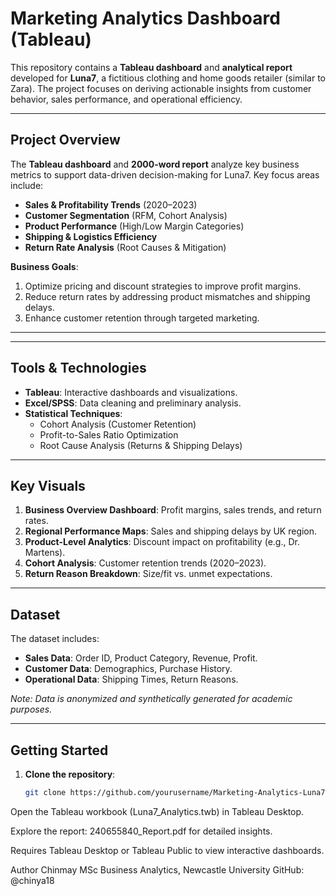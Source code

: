 # Marketing Analytics Dashboard (Tableau)  

This repository contains a **Tableau dashboard** and **analytical report** developed for **Luna7**, a fictitious clothing and home goods retailer (similar to Zara). The project focuses on deriving actionable insights from customer behavior, sales performance, and operational efficiency.  

---

## **Project Overview**  
The **Tableau dashboard** and **2000-word report** analyze key business metrics to support data-driven decision-making for Luna7. Key focus areas include:  
- **Sales & Profitability Trends** (2020–2023)  
- **Customer Segmentation** (RFM, Cohort Analysis)  
- **Product Performance** (High/Low Margin Categories)  
- **Shipping & Logistics Efficiency**  
- **Return Rate Analysis** (Root Causes & Mitigation)  

**Business Goals**:  
1. Optimize pricing and discount strategies to improve profit margins.  
2. Reduce return rates by addressing product mismatches and shipping delays.  
3. Enhance customer retention through targeted marketing.  

---

---

## **Tools & Technologies**  
- **Tableau**: Interactive dashboards and visualizations.  
- **Excel/SPSS**: Data cleaning and preliminary analysis.  
- **Statistical Techniques**:  
  - Cohort Analysis (Customer Retention)  
  - Profit-to-Sales Ratio Optimization  
  - Root Cause Analysis (Returns & Shipping Delays)  

---

## **Key Visuals**  
1. **Business Overview Dashboard**: Profit margins, sales trends, and return rates.  
2. **Regional Performance Maps**: Sales and shipping delays by UK region.  
3. **Product-Level Analytics**: Discount impact on profitability (e.g., Dr. Martens).  
4. **Cohort Analysis**: Customer retention trends (2020–2023).  
5. **Return Reason Breakdown**: Size/fit vs. unmet expectations.  

---

## **Dataset**  
The dataset includes:  
- **Sales Data**: Order ID, Product Category, Revenue, Profit.  
- **Customer Data**: Demographics, Purchase History.  
- **Operational Data**: Shipping Times, Return Reasons.  

*Note: Data is anonymized and synthetically generated for academic purposes.*  

---

## **Getting Started**  
1. **Clone the repository**:  
   ```bash  
   git clone https://github.com/yourusername/Marketing-Analytics-Luna7.git

Open the Tableau workbook (Luna7_Analytics.twb) in Tableau Desktop.

Explore the report: 240655840_Report.pdf for detailed insights.

Requires Tableau Desktop or Tableau Public to view interactive dashboards.

Author
Chinmay
MSc Business Analytics, Newcastle University
GitHub: @chinya18
